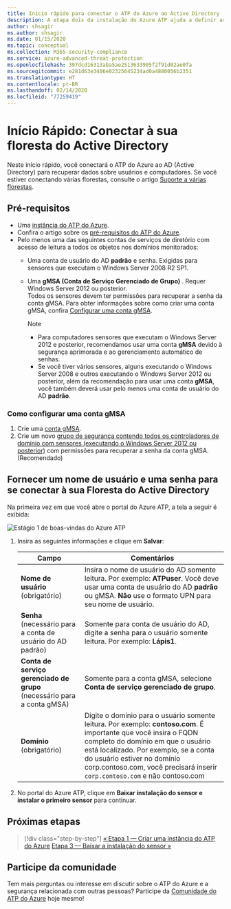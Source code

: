 ```yaml
---
title: Início rápido para conectar o ATP do Azure ao Active Directory | Microsoft Docs
description: A etapa dois da instalação do Azure ATP ajuda a definir as configurações de conectividade do domínio em seu serviço de nuvem do Azure ATP
author: shsagir
ms.author: shsagir
ms.date: 01/15/2020
ms.topic: conceptual
ms.collection: M365-security-compliance
ms.service: azure-advanced-threat-protection
ms.openlocfilehash: 397dcd16313aba5ae2513633905f2f91d02ae0fa
ms.sourcegitcommit: e281d63e3406e02325645234ad0a4880056b2351
ms.translationtype: HT
ms.contentlocale: pt-BR
ms.lasthandoff: 02/14/2020
ms.locfileid: "77259419"
---
```

# <a name="quickstart-connect-to-your-active-directory-forest"></a>Início Rápido: Conectar à sua floresta do Active Directory

Neste início rápido, você conectará o ATP do Azure ao AD (Active Directory) para recuperar dados sobre usuários e computadores. Se você estiver conectando várias florestas, consulte o artigo [Suporte a várias florestas](atp-multi-forest.md).

## <a name="prerequisites"></a>Pré-requisitos

- Uma [instância do ATP do Azure](install-atp-step1.md).
- Confira o artigo sobre os [pré-requisitos do ATP do Azure](atp-prerequisites.md).
- Pelo menos uma das seguintes contas de serviços de diretório com acesso de leitura a todos os objetos nos domínios monitorados:
  - Uma conta de usuário do AD **padrão** e senha. Exigidas para sensores que executam o Windows Server 2008 R2 SP1.
  - Uma **gMSA (Conta de Serviço Gerenciado de Grupo)** . Requer Windows Server 2012 ou posterior.  
  Todos os sensores devem ter permissões para recuperar a senha da conta gMSA. Para obter informações sobre como criar uma conta gMSA, confira [Configurar uma conta gMSA](#how-to-set-up-a-gmsa-account).

    > [!NOTE]
    >
    > - Para computadores sensores que executam o Windows Server 2012 e posterior, recomendamos usar uma conta **gMSA** devido à segurança aprimorada e ao gerenciamento automático de senhas.
    > - Se você tiver vários sensores, alguns executando o Windows Server 2008 e outros executando o Windows Server 2012 ou posterior, além da recomendação para usar uma conta **gMSA**, você também deverá usar pelo menos uma conta de usuário do AD **padrão**.

### <a name="how-to-set-up-a-gmsa-account"></a>Como configurar uma conta gMSA

1. Crie uma [conta gMSA](/windows-server/security/group-managed-service-accounts/getting-started-with-group-managed-service-accounts#BKMK_CreateGMSA).
1. Crie um novo [grupo de segurança contendo todos os controladores de domínio com sensores (executando o Windows Server 2012 ou posterior)](/windows-server/security/group-managed-service-accounts/getting-started-with-group-managed-service-accounts#BKMK_AddMemberHosts) com permissões para recuperar a senha da conta gMSA. (Recomendado)

## <a name="provide-a-username-and-password-to-connect-to-your-active-directory-forest"></a>Fornecer um nome de usuário e uma senha para se conectar à sua Floresta do Active Directory

Na primeira vez em que você abre o portal do Azure ATP, a tela a seguir é exibida:

![Estágio 1 de boas-vindas do Azure ATP](media/directory-services.png)

1. Insira as seguintes informações e clique em **Salvar**:

    |Campo|Comentários|
    |---|---|
    |**Nome de usuário** (obrigatório)|Insira o nome de usuário do AD somente leitura. Por exemplo: **ATPuser**. Você deve usar uma conta de usuário do AD **padrão** ou gMSA. **Não** use o formato UPN para seu nome de usuário.|
    |**Senha** (necessário para a conta de usuário do AD padrão)|Somente para conta de usuário do AD, digite a senha para o usuário somente leitura. Por exemplo: **Lápis1**.|
    |**Conta de serviço gerenciado de grupo** (necessário para a conta gMSA)|Somente para a conta gMSA, selecione **Conta de serviço gerenciado de grupo**.|
    |**Domínio** (obrigatório)|Digite o domínio para o usuário somente leitura. Por exemplo: **contoso.com**. É importante que você insira o FQDN completo do domínio em que o usuário está localizado. Por exemplo, se a conta do usuário estiver no domínio corp.contoso.com, você precisará inserir `corp.contoso.com` e não contoso.com|

2. No portal do Azure ATP, clique em **Baixar instalação do sensor e instalar o primeiro sensor** para continuar.

## <a name="next-steps"></a>Próximas etapas

> [!div class="step-by-step"]
> [« Etapa 1 — Criar uma instância do ATP do Azure](install-atp-step1.md)
> [Etapa 3 — Baixar a instalação do sensor »](install-atp-step3.md)

## <a name="join-the-community"></a>Participe da comunidade

Tem mais perguntas ou interesse em discutir sobre o ATP do Azure e a segurança relacionada com outras pessoas? Participe da [Comunidade do ATP do Azure](https://aka.ms/azureatpcommunity) hoje mesmo!
